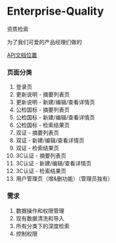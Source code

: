 # Enterprise-Quality
资质检索

为了我们可爱的产品经理们做的

[API文档位置](http://api.hikvision.com.cn/dashboard/#!/project/v1ygHEESy)

### 页面分类
1. 登录页
1. 更新说明 - 摘要列表页
1. 更新说明 - 新建/编辑/查看详情页
1. 公检国标 - 摘要列表页
1. 公检国标 - 新建/编辑/查看详情页
1. 公检国标 - 检索结果页
1. 双证 - 摘要列表页
1. 双证 - 新建/编辑/查看详情页
1. 双证 - 检索结果页
1. 3C认证 - 摘要列表页
1. 3C认证 - 新建/编辑/查看详情页
1. 3C认证 - 检索结果页
1. 用户管理页（增&删功能）（管理员独有）

### 需求
1. 数据操作和权限管理
2. 现有数据清洗和导入
3. 所有分类下的深度检索
4. 控制权限